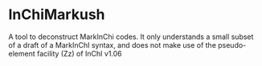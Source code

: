 # InChiMarkush

A tool to deconstruct MarkInChi codes. It only understands a small subset of a draft of a MarkInChI syntax, and does not make use of the pseudo-element facility (Zz) of InChI v1.06
